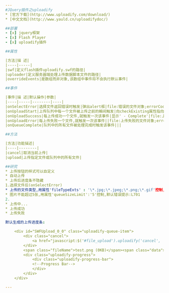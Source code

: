 ```yaml
---
#JQuery插件之uploadify
* [官方下载](http://www.uploadify.com/download/)
* [中文文档](http://www.yauld.cn/uploadifydoc/)

##部署
- [x] jquery框架
- [x] Flash Player
- [x] uploadify插件

##属性

|方法|描 述|
|----|-----|
|swf|定义flash插件uploadify.swf的路径|
|uploader|定义服务器端处理上传数据脚本文件的路径|
|overrideEvents|是数组而非对象,该数组中事件将不会执行默认事件|

##事件

|事件|描 述|默认操作|参数|
|----|-----|--------|----|
|onSelectError|选择文件返回错误时触发|弹出alert框|file:错误的文件对象;errorCode:错误码{QUEUE_LIMIT_EXCEEDED:-100,FILE_EXCEEDS_SIZE_LIMIT:-110,ZERO_BYTE_FILE:-120,INVALID_FILETYPE:-130},errorMsg:表示超过限制的错误码值|
|onUploadStart|上传队列中每一个文件被上传之前的瞬间触发|向checkExisting属性指向的php处理程序发送ajax请求,验证上传文件是否重名,弹出confirm框|file:正准备上传的文件对象|
|onUploadSuccess|每上传成功一个文件,就触发一次该事件|显示' - Complete'|file:上传成功的文件对象;data:uploader属性指向的php处理程序返回的值;response:服务器端响应状态,true为上传成功,false为上传失败;|
|onUploadError|每上传失败一个文件,就触发一次该事件||file:上传失败的文件对象;errorCode:错误码;errorMsg:返回的错误信息;errorString:错误的详细信息;|
|onQueueComplete|队列中的所有文件被处理完成时触发该事件|||

##方法

|方法|功能描述|
|----|--------|
|cancel|取消当前上传|
|upload|上传指定文件或队列中的所有文件|

##研究
* 上传按钮的样式可以自定义
* 自动上传
* 上传后进度条不隐藏
1.选择文件后(onSelectError)
* 上传的文件类型,用属性'fileTypeExts' : '\*.jpg;\*.jpeg;\*.png;\*.gif'控制,使用该属性后,当选择要上传的文件时只显示符合条件的文件类型
* 图片不能超过5张,用属性'queueSizeLimit':'5'控制,默认错误提示:L701
2.
* 上传中...
* 上传成功
* 上传失败

默认生成的上传进度条:

    <div id="SWFUpload_0_0" class="uploadify-queue-item">
        <div class="cancel">
            <a href="javascript:$('#file_upload').uploadify('cancel', 'SWFUpload_0_0')">X</a>
        </div>
        <span class="fileName">test.png (0KB)</span><span class="data"></span>
        <div class="uploadify-progress">
            <div class="uploadify-progress-bar">
            <!--Progress Bar-->
            </div>
        </div>
    </div>

---
```

